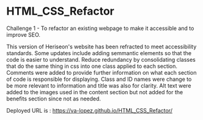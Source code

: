 # HTML_CSS_Refactor
Challenge 1 - To refactor an existing webpage to make it accessible and to improve SEO.

This version of Heriseon's website has been refracted to meet accessibility standards. Some updates include adding semmantic elements so that the code is easier to understand. Reduce redundancy by consolidating classes that do the same thing in css into one class applied to each section. Comments were added to provide further information on what each section of code is responsible for displaying. Class and ID names were change to be more relevant to information and title was also for clarity. Alt text were added to the images used in the content section but not added for the benefits section since not as needed. 

Deployed URL is : https://va-lopez.github.io/HTML_CSS_Refactor/
